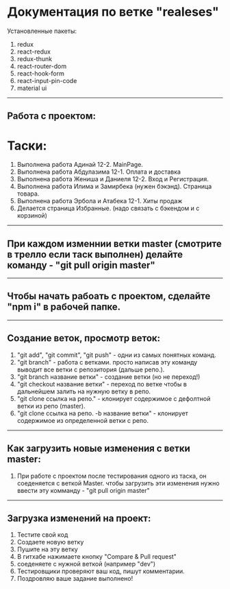 # Документация по ветке "realeses"
Установленные пакеты:
1. redux
2. react-redux
3. redux-thunk
4. react-router-dom
5. react-hook-form
6. react-input-pin-code
7. material ui
***
## Работа с проектом:
# Таски:
1. Выполнена работа Адинай 12-2. MainPage.
2. Выполнена работа Абдулазима 12-1. Оплата и доставка
3. Выполнена работа Жениша и Даниеля 12-2. Вход и Регистрация.
4. Выполнена работа Илима и Замирбека (нужен бэкэнд). Страница товара.
5. Выполнена работа Эрбола и Атабека 12-1. Хиты продаж
6. Делается страница Избранные. (надо связать с бэкендом и с корзиной)

***
## При каждом изменнии ветки master (смотрите в трелло если таск выполнен) делайте команду - "git pull origin master"
***
## Чтобы начать рабоать с проектом, сделайте "npm i" в рабочей папке.
***
## Создание веток, просмотр веток:
1. "git add", "git commit", "git push" - одни из самых понятных команд.
2. "git branch" - работа с ветками. просто написав эту команду выводит все ветки с репозитория (дальше репо.). 
3. "git branch название ветки" - создание ветки (но не переход!)
4. "git checkout название ветки" - переход по ветке чтобы в дальнейшем залить на нужную ветку в репо.
5. "git clone ссылка на репо." - клонирует содержимое с дефолтной ветки из репо (master).
6. "git clone ссылка на репо. -b название ветки" - клонирует содержимое из определенной ветки с репо.
***
## Как загрузить новые изменения с ветки master:
1. При работе с проектом после тестирования одного из таска, он соеденяется с веткой Master. чтобы загрузить эти изменения нужно ввести эту комманду - "git pull origin master"
***
## Загрузка изменений на проект:
1. Тестите свой код
2. Создаете новую ветку
3. Пушите на эту ветку
4. В гитхабе нажимаете кнопку "Compare & Pull request"
5. соеденяете с нужной веткой (например "dev")
6. Тестировщики проверяют ваш код, пишут комментарии.
7. Поздровляю ваше задание выполнено!